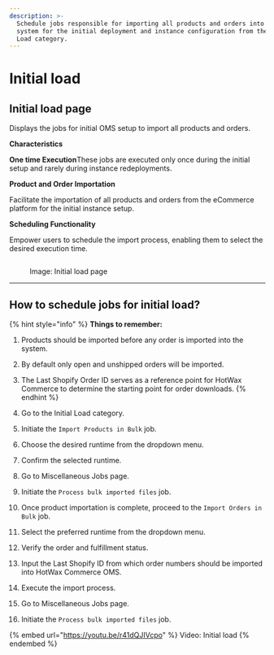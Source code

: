 ```yaml
---
description: >-
  Schedule jobs responsible for importing all products and orders into the
  system for the initial deployment and instance configuration from the Initial
  Load category.
---
```


# Initial load

## Initial load page

Displays the jobs for initial OMS setup to import all products and orders.​

**Characteristics**

**One time Execution**These jobs are executed only once during the initial setup and rarely during instance redeployments.

**Product and Order Importation**

Facilitate the importation of all products and orders from the eCommerce platform for the initial instance setup.

**Scheduling Functionality**

Empower users to schedule the import process, enabling them to select the desired execution time.

<figure><img src="../../jobManager/.gitbook/assets/Screenshot%202023-11-07%20at%204.30.14%20PM.png" alt=""><figcaption><p>Image: Initial load page</p></figcaption></figure>

***

## How to schedule jobs for initial load?

{% hint style="info" %}
**Things to remember:**

1. Products should be imported before any order is imported into the system.
2. By default only open and unshipped orders will be imported.
3. The Last Shopify Order ID serves as a reference point for HotWax Commerce to determine the starting point for order downloads.
{% endhint %}

1. Go to the Initial Load category.
2. Initiate the `Import Products in Bulk` job.
3. Choose the desired runtime from the dropdown menu.
4. Confirm the selected runtime.
5. Go to Miscellaneous Jobs page.
6. Initiate the `Process bulk imported files` job.
7. Once product importation is complete, proceed to the `Import Orders in Bulk` job.
8. Select the preferred runtime from the dropdown menu.
9. Verify the order and fulfillment status.
10. Input the Last Shopify ID from which order numbers should be imported into HotWax Commerce OMS.
11. Execute the import process.
12. Go to Miscellaneous Jobs page.
13. Initiate the `Process bulk imported files` job.

{% embed url="https://youtu.be/r41dQJIVcpo" %}
Video: Initial load
{% endembed %}
